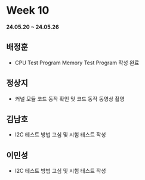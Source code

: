 # Week 10
**24.05.20 ~ 24.05.26**
   
## 배정훈   
*  CPU Test Program Memory Test Program 작성 완료   
## 정상지   
*  커널 모듈 코드 동작 확인 및 코드 동작 동영상 촬영
## 김남호   
*  I2C 테스트 방법 고심 및 시험 테스트 작성
## 이민성   
*  I2C 테스트 방법 고심 및 시험 테스트 작성
  

